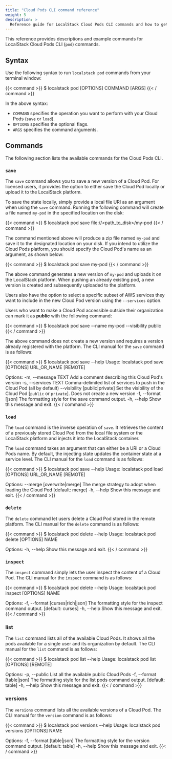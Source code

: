 ```yaml
---
title: "Cloud Pods CLI command reference"
weight: 5
description: >
  Reference guide for LocalStack Cloud Pods CLI commands and how to get started on using them!
---
```


This reference provides descriptions and example commands for LocalStack Cloud Pods CLI (`pod`) commands.

## Syntax

Use the following syntax to run `localstack pod` commands from your terminal window:

{{< command >}}
$ localstack pod [OPTIONS] COMMAND [ARGS]
{{< / command >}}

In the above syntax:
- `COMMAND` specifies the operation you want to perform with your Cloud Pods (`save` or `load`).
- `OPTIONS` specifies the optional flags.
- `ARGS` specifies the command arguments.

## Commands

The following section lists the available commands for the Cloud Pods CLI.

### `save`

The `save` command allows you to save a new version of a Cloud Pod. For licensed users, it provides the option to either save the Cloud Pod locally or upload it to the LocalStack platform. 

To save the state locally, simply provide a local file URI as an argument when using the `save` command. Running the following command will create a file named `my-pod` in the specified location on the disk:

{{< command >}}
$ localstack pod save file://<path_to_disk>/my-pod
{{< / command >}}

The command mentioned above will produce a zip file named `my-pod` and save it to the designated location on your disk. If you intend to utilize the Cloud Pods platform, you should specify the Cloud Pod's name as an argument, as shown below:

{{< command >}}
$ localstack pod save my-pod
{{< / command >}}

The above command generates a new version of `my-pod` and uploads it on the LocalStack platform. When pushing an already existing pod, a new version is created and subsequently uploaded to the platform. 

Users also have the option to select a specific subset of AWS services they want to include in the new Cloud Pod version using the `--services` option.

Users who want to make a Cloud Pod accessible outside their organization can mark it as **public** with the following command:

{{< command >}}
$ localstack pod save --name my-pod --visibility public
{{< / command >}}

The above command does not create a new version and requires a version already registered with the platform. The CLI manual for the `save` command is as follows:

{{< command >}}
$ localstack pod save --help
<disable-copy>
Usage: localstack pod save [OPTIONS] URL_OR_NAME [REMOTE]

Options:
  -m, --message TEXT             Add a comment describing this Cloud Pod's version
  -s, --services TEXT            Comma-delimited list of services to push in the Cloud Pod
                                 (all by default)
  --visibility [public|private]  Set the visibility of the Cloud Pod [`public` or `private`].
                                 Does not create a new version
  -f, --format [json]            The formatting style for the save command output.
  -h, --help                     Show this message and exit.
</disable-copy>
{{< / command >}}

### `load`

The `load` command is the inverse operation of `save`. It retrieves the content of a previously stored Cloud Pod from the local file system or the LocalStack platform and injects it into the LocalStack container.

The `load` command takes an argument that can either be a URI or a Cloud Pods name. By default, the injecting state updates the container state at a service level. The CLI manual for the `load` command is as follows:

{{< command >}}
$ localstack pod save --help
<disable-copy>
Usage: localstack pod load [OPTIONS] URL_OR_NAME [REMOTE]

Options:
  --merge [overwrite|merge]  The merge strategy to adopt when loading the Cloud Pod  [default:
                             merge]
  -h, --help                 Show this message and exit.
</disable-copy>
{{< / command >}}

### `delete`

The `delete` command let users delete a Cloud Pod stored in the remote platform. The CLI manual for the `delete` command is as follows:

{{< command >}}
$ localstack pod delete --help
<disable-copy>
Usage: localstack pod delete [OPTIONS] NAME

Options:
  -h, --help  Show this message and exit.
</disable-copy>
{{< / command >}}

### `inspect`

The `inspect` command simply lets the user inspect the content of a Cloud Pod. The CLI manual for the `inspect` command is as follows:

{{< command >}}
$ localstack pod delete --help
<disable-copy>
Usage: localstack pod inspect [OPTIONS] NAME

Options:
  -f, --format [curses|rich|json]
                                  The formatting style for the inspect command output.
                                  [default: curses]
  -h, --help                      Show this message and exit.
</disable-copy>
{{< / command >}}

### list

The `list` command lists all of the available Cloud Pods. It shows all the pods available for a single user and its organization by default. The CLI manual for the `list` command is as follows:

{{< command >}}
$ localstack pod list --help
<disable-copy>
Usage: localstack pod list [OPTIONS] [REMOTE]

Options:
  -p, --public               List all the available public Cloud Pods
  -f, --format [table|json]  The formatting style for the list pods command output.  [default:
                             table]
  -h, --help                 Show this message and exit.
</disable-copy>
{{< / command >}}

### versions

The `versions` command lists all the available versions of a Cloud Pod. The CLI manual for the `version` command is as follows:

{{< command >}}
$ localstack pod versions --help
<disable-copy>
Usage: localstack pod versions [OPTIONS] NAME

Options:
  -f, --format [table|json]  The formatting style for the version command output.  [default:
                             table]
  -h, --help                 Show this message and exit.
</disable-copy>
{{< / command >}}
